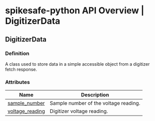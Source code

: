 # spikesafe-python API Overview | DigitizerData

## DigitizerData

### Definition
A class used to store data in a simple accessible object from a digitizer fetch response. 

### Attributes
| Name | Description |
| - | - |
| [sample_number](/spikesafe_python_lib_docs/DigitizerData/sample_number/README.md) | Sample number of the voltage reading. |
| [voltage_reading](/spikesafe_python_lib_docs/DigitizerData/voltage_reading/README.md) | Digitizer voltage reading. |